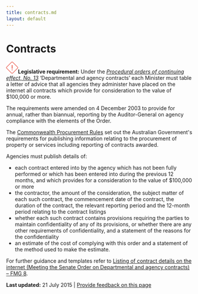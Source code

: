 ```yaml
---
title: contracts.md
layout: default
---
```

Contracts
=========

![](../sites/g/files/net261/f/styles/large/public/importanticon.png%3Fitok=icqOt7eD)**Legislative requirement:** Under the [*Procedural orders of continuing effect, No. 13*](http://www.aph.gov.au/About_Parliament/Senate/Powers_practice_n_procedures/standingorders/d05) ‘Departmental and agency contracts’ each Minister must table a letter of advice that all agencies they administer have placed on the internet all contracts which provide for consideration to the value of \$100,000 or more.

The requirements were amended on 4 December 2003 to provide for annual, rather than biannual, reporting by the Auditor-General on agency compliance with the elements of the Order.

The [Commonwealth Procurement Rules](http://www.finance.gov.au/procurement/procurement-policy-and-guidance/commonwealth-procurement-rules/) set out the Australian Government's requirements for publishing information relating to the procurement of property or services including reporting of contracts awarded.

Agencies must publish details of:

-   each contract entered into by the agency which has not been fully performed or which has been entered into during the previous 12 months, and which provides for a consideration to the value of \$100,000 or more
-   the contractor, the amount of the consideration, the subject matter of each such contract, the commencement date of the contract, the duration of the contract, the relevant reporting period and the 12-month period relating to the contract listings
-   whether each such contract contains provisions requiring the parties to maintain confidentiality of any of its provisions, or whether there are any other requirements of confidentiality, and a statement of the reasons for the confidentiality
-   an estimate of the cost of complying with this order and a statement of the method used to make the estimate.

For further guidance and templates refer to [Listing of contract details on the internet (Meeting the Senate Order on Departmental and agency contracts) – FMG 8](http://www.finance.gov.au/publications/fmg-series/08-listing-of-contract-details.html).

**Last updated:** 21 July 2015 | [Provide feedback on this page](../feedback%3Furl_from=contracts.md)

